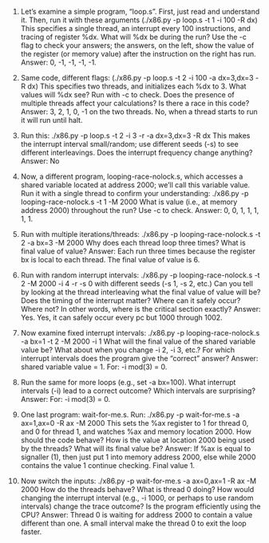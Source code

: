 1. Let’s examine a simple program, “loop.s”. First, just read and understand it. Then, run it with these arguments (./x86.py -p loop.s -t 1 -i 100 -R dx) This specifies a single thread, an interrupt every 100 instructions, and tracing of register %dx. What will %dx be during the run? Use the -c flag to check your answers; the answers, on the left, show the value of the register (or memory value) after the instruction on the right has run.
Answer: 0, -1, -1, -1, -1.


2. Same code, different flags: (./x86.py -p loop.s -t 2 -i 100 -a dx=3,dx=3 -R dx) This specifies two threads, and initializes each %dx to 3. What values will %dx see? Run with -c to check. Does the presence of multiple threads affect your calculations? Is there a race in this code?
Answer: 3, 2, 1, 0, -1 on the two threads. No, when a thread starts to run it will run until halt.


3. Run this: ./x86.py -p loop.s -t 2 -i 3 -r -a dx=3,dx=3
-R dx This makes the interrupt interval small/random; use different seeds (-s) to see different interleavings. Does the interrupt frequency change anything?
Answer: No


4. Now, a different program, looping-race-nolock.s, which accesses a shared variable located at address 2000; we’ll call this variable value. Run it with a single thread to confirm your understanding: ./x86.py -p looping-race-nolock.s -t 1 -M 2000 What is value (i.e., at memory address 2000) throughout the run? Use -c to check.
Answer: 0, 0, 1, 1, 1, 1, 1.


5. Run with multiple iterations/threads: ./x86.py -p looping-race-nolock.s -t 2 -a bx=3 -M 2000 Why does each thread loop three times? What is final value of value?
Answer: Each run three times because the register bx is local to each thread. The final value of value is 6.



6. Run with random interrupt intervals: ./x86.py -p looping-race-nolock.s -t 2 -M 2000 -i 4 -r -s 0 with different seeds (-s 1, -s 2, etc.) Can you tell by looking at the thread interleaving what the final value of value will be? Does the timing of the interrupt matter? Where can it safely occur? Where not? In other words, where is the critical section exactly?
Answer: Yes. Yes, it can safely occur every pc but 1000 through 1002.



7. Now examine fixed interrupt intervals: ./x86.py -p looping-race-nolock.s -a bx=1 -t 2 -M 2000 -i 1 What will the final value of the shared variable value be? What about when you change -i 2, -i 3, etc.? For which interrupt intervals does the program give the “correct” answer?
Answer: shared variable value = 1. For: -i mod(3) = 0.


8. Run the same for more loops (e.g., set -a bx=100). What interrupt intervals (-i) lead to a correct outcome? Which intervals are surprising?
Answer: For: -i mod(3) = 0. 


9. One last program: wait-for-me.s. Run: ./x86.py -p wait-for-me.s -a ax=1,ax=0 -R ax -M 2000 This sets the %ax register to 1 for thread 0, and 0 for thread 1, and watches %ax and memory location 2000. How should the code behave? How is the value at location 2000 being used by the threads? What will its final value be?
Answer: If %ax is equal to signaller (1), then just put 1 into memory address 2000, else while 2000 contains the value 1 continue checking. Final value 1.


10. Now switch the inputs: ./x86.py -p wait-for-me.s -a ax=0,ax=1 -R ax -M 2000 How do the threads behave? What is thread 0 doing? How would changing the interrupt interval (e.g., -i 1000, or perhaps to use random intervals) change the trace outcome? Is the program efficiently using the CPU?
Answer: Thread 0 is waiting for address 2000 to contain a value different than one. A small interval make the thread 0 to exit the loop faster.